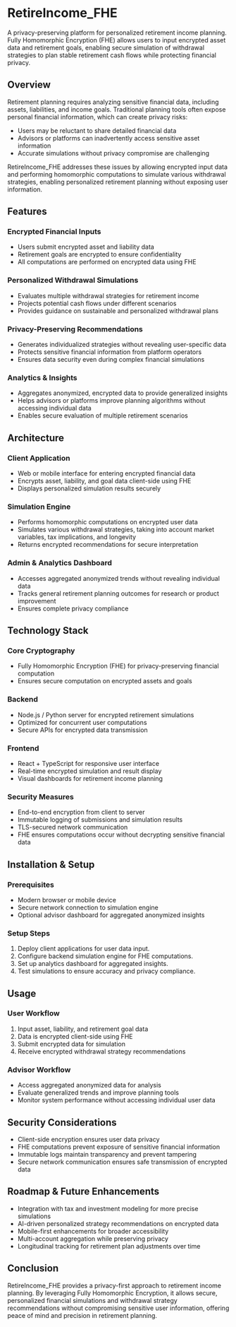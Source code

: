 # RetireIncome_FHE

A privacy-preserving platform for personalized retirement income planning. Fully Homomorphic Encryption (FHE) allows users to input encrypted asset data and retirement goals, enabling secure simulation of withdrawal strategies to plan stable retirement cash flows while protecting financial privacy.

## Overview

Retirement planning requires analyzing sensitive financial data, including assets, liabilities, and income goals. Traditional planning tools often expose personal financial information, which can create privacy risks:

* Users may be reluctant to share detailed financial data
* Advisors or platforms can inadvertently access sensitive asset information
* Accurate simulations without privacy compromise are challenging

RetireIncome_FHE addresses these issues by allowing encrypted input data and performing homomorphic computations to simulate various withdrawal strategies, enabling personalized retirement planning without exposing user information.

## Features

### Encrypted Financial Inputs

* Users submit encrypted asset and liability data
* Retirement goals are encrypted to ensure confidentiality
* All computations are performed on encrypted data using FHE

### Personalized Withdrawal Simulations

* Evaluates multiple withdrawal strategies for retirement income
* Projects potential cash flows under different scenarios
* Provides guidance on sustainable and personalized withdrawal plans

### Privacy-Preserving Recommendations

* Generates individualized strategies without revealing user-specific data
* Protects sensitive financial information from platform operators
* Ensures data security even during complex financial simulations

### Analytics & Insights

* Aggregates anonymized, encrypted data to provide generalized insights
* Helps advisors or platforms improve planning algorithms without accessing individual data
* Enables secure evaluation of multiple retirement scenarios

## Architecture

### Client Application

* Web or mobile interface for entering encrypted financial data
* Encrypts asset, liability, and goal data client-side using FHE
* Displays personalized simulation results securely

### Simulation Engine

* Performs homomorphic computations on encrypted user data
* Simulates various withdrawal strategies, taking into account market variables, tax implications, and longevity
* Returns encrypted recommendations for secure interpretation

### Admin & Analytics Dashboard

* Accesses aggregated anonymized trends without revealing individual data
* Tracks general retirement planning outcomes for research or product improvement
* Ensures complete privacy compliance

## Technology Stack

### Core Cryptography

* Fully Homomorphic Encryption (FHE) for privacy-preserving financial computation
* Ensures secure computation on encrypted assets and goals

### Backend

* Node.js / Python server for encrypted retirement simulations
* Optimized for concurrent user computations
* Secure APIs for encrypted data transmission

### Frontend

* React + TypeScript for responsive user interface
* Real-time encrypted simulation and result display
* Visual dashboards for retirement income planning

### Security Measures

* End-to-end encryption from client to server
* Immutable logging of submissions and simulation results
* TLS-secured network communication
* FHE ensures computations occur without decrypting sensitive financial data

## Installation & Setup

### Prerequisites

* Modern browser or mobile device
* Secure network connection to simulation engine
* Optional advisor dashboard for aggregated anonymized insights

### Setup Steps

1. Deploy client applications for user data input.
2. Configure backend simulation engine for FHE computations.
3. Set up analytics dashboard for aggregated insights.
4. Test simulations to ensure accuracy and privacy compliance.

## Usage

### User Workflow

1. Input asset, liability, and retirement goal data
2. Data is encrypted client-side using FHE
3. Submit encrypted data for simulation
4. Receive encrypted withdrawal strategy recommendations

### Advisor Workflow

* Access aggregated anonymized data for analysis
* Evaluate generalized trends and improve planning tools
* Monitor system performance without accessing individual user data

## Security Considerations

* Client-side encryption ensures user data privacy
* FHE computations prevent exposure of sensitive financial information
* Immutable logs maintain transparency and prevent tampering
* Secure network communication ensures safe transmission of encrypted data

## Roadmap & Future Enhancements

* Integration with tax and investment modeling for more precise simulations
* AI-driven personalized strategy recommendations on encrypted data
* Mobile-first enhancements for broader accessibility
* Multi-account aggregation while preserving privacy
* Longitudinal tracking for retirement plan adjustments over time

## Conclusion

RetireIncome_FHE provides a privacy-first approach to retirement income planning. By leveraging Fully Homomorphic Encryption, it allows secure, personalized financial simulations and withdrawal strategy recommendations without compromising sensitive user information, offering peace of mind and precision in retirement planning.
